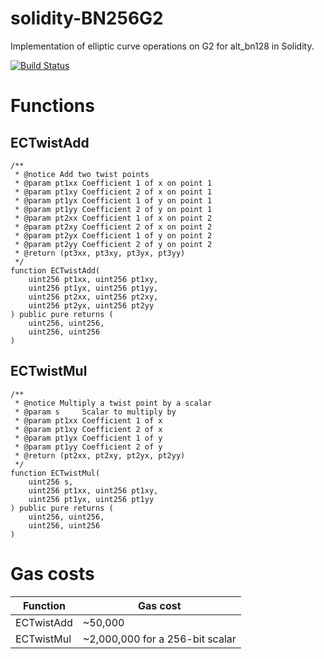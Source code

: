 # solidity-BN256G2
Implementation of elliptic curve operations on G2 for alt_bn128 in Solidity.

[![Build Status](https://travis-ci.org/musalbas/solidity-BN256G2.svg?branch=master)](https://travis-ci.org/musalbas/solidity-BN256G2)

# Functions

## ECTwistAdd
```Solidity
/**
 * @notice Add two twist points
 * @param pt1xx Coefficient 1 of x on point 1
 * @param pt1xy Coefficient 2 of x on point 1
 * @param pt1yx Coefficient 1 of y on point 1
 * @param pt1yy Coefficient 2 of y on point 1
 * @param pt2xx Coefficient 1 of x on point 2
 * @param pt2xy Coefficient 2 of x on point 2
 * @param pt2yx Coefficient 1 of y on point 2
 * @param pt2yy Coefficient 2 of y on point 2
 * @return (pt3xx, pt3xy, pt3yx, pt3yy)
 */
function ECTwistAdd(
    uint256 pt1xx, uint256 pt1xy,
    uint256 pt1yx, uint256 pt1yy,
    uint256 pt2xx, uint256 pt2xy,
    uint256 pt2yx, uint256 pt2yy
) public pure returns (
    uint256, uint256,
    uint256, uint256
)
```

## ECTwistMul
```Solidity
/**
 * @notice Multiply a twist point by a scalar
 * @param s     Scalar to multiply by
 * @param pt1xx Coefficient 1 of x
 * @param pt1xy Coefficient 2 of x
 * @param pt1yx Coefficient 1 of y
 * @param pt1yy Coefficient 2 of y
 * @return (pt2xx, pt2xy, pt2yx, pt2yy)
 */
function ECTwistMul(
    uint256 s,
    uint256 pt1xx, uint256 pt1xy,
    uint256 pt1yx, uint256 pt1yy
) public pure returns (
    uint256, uint256,
    uint256, uint256
)
```

# Gas costs
Function   | Gas cost
-----------|---------
ECTwistAdd | ~50,000
ECTwistMul | ~2,000,000 for a 256-bit scalar
